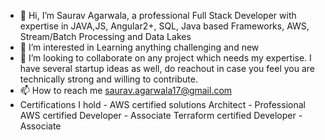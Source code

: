 - 👋 Hi, I’m Saurav Agarwala, a professional Full Stack Developer with expertise in JAVA,JS, Angular2+, SQL, Java based Frameworks, AWS, Stream/Batch Processing and Data Lakes
- 👀 I’m interested in Learning anything challenging and new
- 💞️ I’m looking to collaborate on any project which needs my expertise. I have several startup ideas as well, do reachout in case you feel you are technically strong and willing to contribute.
- 📫 How to reach me saurav.agarwala17@gmail.com
- Certifications I hold - 
   AWS certified solutions Architect - Professional
   AWS certified Developer - Associate
   Terraform certified Developer - Associate

<!---
srv1009/srv1009 is a ✨ special ✨ repository because its `README.md` (this file) appears on your GitHub profile.
You can click the Preview link to take a look at your changes.
--->
